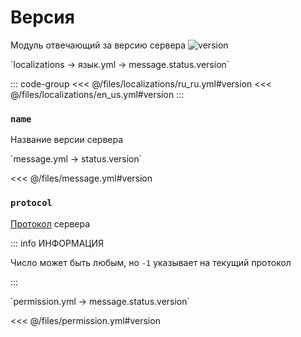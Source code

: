 # Версия

Модуль отвечающий за версию сервера
![version](/version.png)

[//]: # (localization)
<!--@include: @/parts/words.md#localization--> 
<!--@include: @/parts/words.md#path--> `localizations → язык.yml → message.status.version`

<!--@include: @/parts/words.md#default--> 

::: code-group
<<< @/files/localizations/ru_ru.yml#version
<<< @/files/localizations/en_us.yml#version
:::

### `name`

Название версии сервера

[//]: # (message.yml)
<!--@include: @/parts/words.md#setting-->
<!--@include: @/parts/words.md#path--> `message.yml → status.version`

<!--@include: @/parts/words.md#default-->
<<< @/files/message.yml#version

<!--@include: @/parts/enable.md-->

### `protocol`

[Протокол](https://minecraft.wiki/w/Protocol_version) сервера

::: info ИНФОРМАЦИЯ

Число может быть любым, но `-1` указывает на текущий протокол

:::

[//]: # (permission.yml)
<!--@include: @/parts/words.md#permission-->
<!--@include: @/parts/words.md#path--> `permission.yml → message.status.version`

<!--@include: @/parts/words.md#default-->
<<< @/files/permission.yml#version

<!--@include: @/parts/permission/permissionTier3.md-->